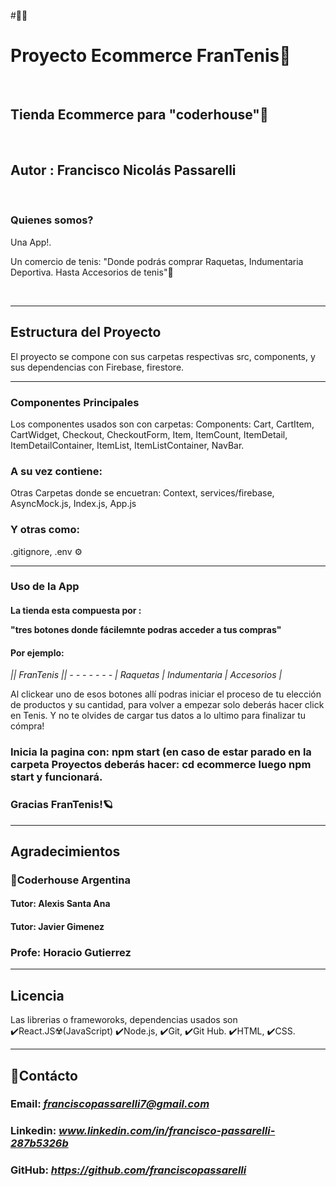 #👋🏻
#  Proyecto Ecommerce FranTenis🎾
<br>

## Tienda Ecommerce para "coderhouse"💫
<br>

## Autor : Francisco Nicolás Passarelli

<br>

### Quienes somos? 

<p>Una App!.</p>
<p>Un comercio de tenis:  "Donde podrás comprar Raquetas, Indumentaria Deportiva. Hasta Accesorios de tenis"🎾</p>
<br>

--------------------------------------------------------------
## Estructura del Proyecto

<p>El proyecto se compone con sus carpetas respectivas src, components, y sus dependencias con Firebase, firestore.</p>

--------------------------------------------------------------

### Componentes Principales 
<p>Los componentes usados son con carpetas: Components: Cart, CartItem, CartWidget, Checkout, CheckoutForm, Item, ItemCount, ItemDetail, ItemDetailContainer, ItemList, ItemListContainer, NavBar.</p>

### A su vez contiene: 
<p>Otras Carpetas donde se encuetran: Context, services/firebase, AsyncMock.js, Index.js, App.js </p>

### Y otras como: 
<p>.gitignore, .env ⚙️</p>

-------------------------------------------------------------------------

### Uso de la App
#### La tienda esta compuesta por : <p>"tres botones donde fácilemnte podras acceder a tus compras"</p>


#### Por ejemplo:

<i>|| FranTenis || - - - - - - - | Raquetas | Indumentaria | Accesorios |</i> 
<br>
<p>Al clickear uno de esos botones allí podras iniciar el proceso de tu elección de productos y su cantidad, para volver a empezar solo deberás hacer click en Tenis. Y no te olvides de cargar tus datos a lo ultimo para finalizar tu cómpra! </p>

### Inicia la pagina con: npm start (en caso de estar parado en la carpeta Proyectos deberás hacer: cd ecommerce luego npm start y funcionará.

### Gracias FranTenis!🪐

---------------------------------------------------------------

## Agradecimientos

### 🚀Coderhouse Argentina

#### Tutor: Alexis Santa Ana
#### Tutor: Javier Gimenez
### Profe: Horacio Gutierrez

------------------------------------------------------------
## Licencia

<p> Las librerias o frameworoks, dependencias usados son ✔️React.JS☢️(JavaScript) ✔️Node.js, ✔️Git, ✔️Git Hub. ✔️HTML, ✔️CSS.

--------------------------------------------------------------
## 📨Contácto 


### Email: <i>franciscopassarelli7@gmail.com</i>
### Linkedin: <i> www.linkedin.com/in/francisco-passarelli-287b5326b</i> 
### GitHub: <i>https://github.com/franciscopassarelli</i>

